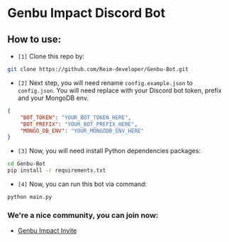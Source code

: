 # Genbu Impact Discord Bot

## How to use:

* `[1]` Clone this repo by:
```bash
git clone https://github.com/Reim-developer/Genbu-Bot.git
```

* `[2]` Next step, you will need rename `config.example.json` to `config.json`. You will need replace with your Discord bot token, prefix and your MongoDB env.

```json
{
    "BOT_TOKEN": "YOUR_BOT_TOKEN_HERE",
    "BOT_PREFIX": "YOUR_BOT_PREFIX_HERE",
    "MONGO_DB_ENV": "YOUR_MONGODB_ENV_HERE"
}
```
* `[3]` Now, you will need install Python dependencies packages:

```bash
cd Genbu-Bot
pip install -r requirements.txt
```

* `[4]` Now, you can run this bot via command:
```bash
python main.py
```

### We're a nice community, you can join now: 
* [Genbu Impact Invite](https://discord.gg/fGtdCJEhqr)
